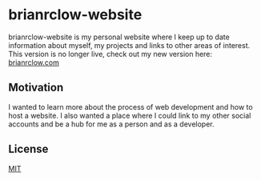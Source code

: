 # brianrclow-website

brianrclow-website is my personal website where I keep up to date information about myself, my projects and links to other areas of interest. This version is no longer live, check out my new version here: [brianrclow.com](https://brianrclow.com)

## Motivation

I wanted to learn more about the process of web development and how to host a website. I also wanted a place where I could link to my other social accounts and be a hub for me as a person and as a developer.


## License
[MIT](LICENSE)
